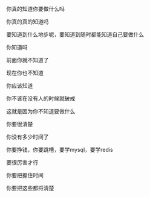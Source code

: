 你真的知道你要做什么吗

你真的真的知道吗

要知道到什么地步呢，要知道到随时都能知道自己要做什么

你知道吗



前面你就不知道了

现在你也不知道

你应该知道



你不该在没有人的时候就破戒

这就是因为你不知道要做什么



你要很清楚

你没有多少时间了



你要挣钱，你要跳槽，要学mysql，要学redis

要很厉害才行



你要把握住时间



你要把这些都捋清楚
